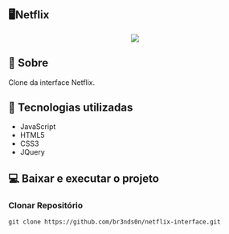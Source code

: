 ## 🖥Netflix 

<p align="center">
  <img src="https://media.discordapp.net/attachments/696749484012601344/899295886180491264/netflixgif.gif?width=511&height=473">
</P>

## 📘 Sobre

Clone da interface Netflix.

## 🔧 Tecnologias utilizadas

* JavaScript
* HTML5
* CSS3
* JQuery

## 💻 Baixar e executar o projeto

### Clonar Repositório
```
git clone https://github.com/br3nds0n/netflix-interface.git
```
